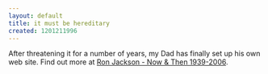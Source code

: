 ```yaml
---
layout: default
title: it must be hereditary
created: 1201211996
---
```

After threatening it for a number of years, my Dad has finally set up his own web site.   Find out more at <a href="http://ronald.ron0.googlepages.com/">Ron Jackson - Now & Then 1939-2006</a>. 
<!--break-->
